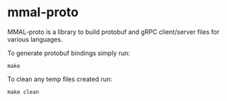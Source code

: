 # mmal-proto
MMAL-proto is a library to build protobuf and gRPC client/server files for
various languages.

To generate protobuf bindings simply run:

`make`

To clean any temp files created run:

`make clean`
